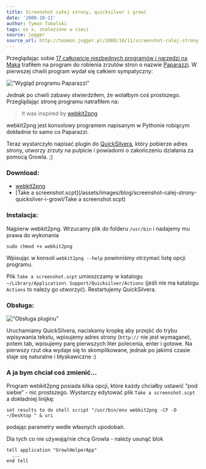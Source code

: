 ```yaml
---
title: Screenshot całej strony, quicksilver i growl
date: '2008-10-11'
author: Tymon Tobolski
tags: os x, znalezione w sieci
source: jogger
source_url: http://teamon.jogger.pl/2008/10/11/screenshot-calej-strony-quicksilver-i-growl
---
```


Przeglądając sobie <a href="http://appleblog.pl/17-calkowicie-niezbednych-programow-i-narzedzi">17 całkowicie niezbędnych programów i narzędzi na Maka</a> trafiłem na program do robienia zrzutów stron o nazwie <a href="http://www.derailer.org/paparazzi/">Paparazzi</a>. W pierwszej chwili program wydał się całkiem sympatyczny:

!["Wygląd programu Paparazzi"](/assets/images/blog/screenshot-calej-strony-quicksilver-i-growl/paparazzi.png)

Jednak po chwili zabawy stwierdziłem, że wolałbym coś prostszego. Przeglądając stronę programu natrafiłem na:
> It was inspired by <a href="http://www.paulhammond.org/webkit2png/">webkit2png</a>

webkit2png jest konsolowy programem napisanym w Pythonie robiącym dokładnie to samo co Paparazzi.

Teraz wystarczyło napisać plugin do <a href="http://www.blacktree.com/">QuickSilvera</a>, który pobierze adres strony, utworzy zrzuty na pulpicie i powiadomi o zakończeniu działania za pomocą Growla. ;)

### Download:

- [webkit2png](http://www.paulhammond.org/webkit2png/)
- [Take a screenshot.scpt](/assets/images/blog/screenshot-calej-strony-quicksilver-i-growl/Take a screenshot.scpt)

### Instalacja:

Najpierw webkit2png. Wrzucamy plik do folderu `/usr/bin` i nadajemy mu prawa do wykonania

```
sudo chmod +x webkit2png
```

Wpisując w konsoli `webkit2png --help` powinniśmy otrzymać listę opcji programu.


Plik `Take a screenshot.scpt` umieszczamy w katalogu `~/Library/Application\ Support/Quicksilver/Actions` (jeśli nie ma katalogu `Actions` to należy go utworzyć). Restartujemy QuickSilvera.

### Obsługa:

!["Obsługa pluginu"](/assets/images/blog/screenshot-calej-strony-quicksilver-i-growl/qswebkit2png.png)

Uruchamiamy QuickSilvera, naciskamy kropkę aby przejść do trybu wpisywania tekstu, wpisujemy adres strony (`http://` nie jest wymagane), potem tab, wpisujemy parę pierwszych liter polecenia, enter i gotowe. Na pierwszy rzut oka wydaje się to skomplikowane, jednak po jakimś czasie staje się naturalne i błyskawiczne :)

### A ja bym chciał coś zmienić...

Program webkit2png posiada kilka opcji, które każdy chciałby ustawić "pod siebie" - nic prostszego. Wystarczy edytować plik `Take a screenshot.scpt` a dokładniej linijkę:

```
set results to do shell script "/usr/bin/env webkit2png -CF -D ~/Desktop " & uri
```

podając parametry wedle własnych upodobań.

Dla tych co nie używają/nie chcą Growla - należy usunąć blok

```
tell application "GrowlHelperApp"
  ...
end tell
```
